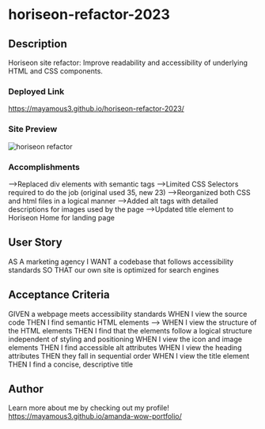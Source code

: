 # horiseon-refactor-2023

## Description
Horiseon site refactor: Improve readability and accessibility of underlying HTML and CSS components. 

### Deployed Link
https://mayamous3.github.io/horiseon-refactor-2023/

### Site Preview
![horiseon refactor](./assets/images/horiseonrefactorpreview.png)

### Accomplishments
-->Replaced div elements with semantic tags
-->Limited CSS Selectors required to do the job (original used 35, new 23)
-->Reorganized both CSS and html files in a logical manner
-->Added alt tags with detailed descriptions for images used by the page
-->Updated title element to Horiseon Home for landing page

## User Story

AS A marketing agency
I WANT a codebase that follows accessibility standards
SO THAT our own site is optimized for search engines

## Acceptance Criteria

GIVEN a webpage meets accessibility standards
WHEN I view the source code
THEN I find semantic HTML elements -->
WHEN I view the structure of the HTML elements
THEN I find that the elements follow a logical structure independent of styling and positioning
WHEN I view the icon and image elements
THEN I find accessible alt attributes
WHEN I view the heading attributes
THEN they fall in sequential order
WHEN I view the title element
THEN I find a concise, descriptive title

## Author
Learn more about me by checking out my profile!
https://mayamous3.github.io/amanda-wow-portfolio/
